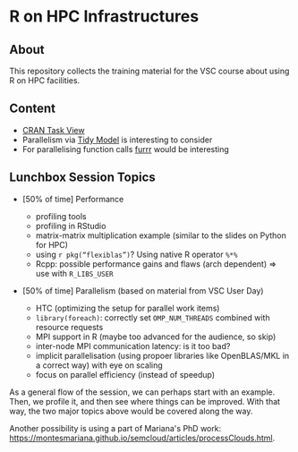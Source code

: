 # R on HPC Infrastructures

## About
This repository collects the training material for the VSC course about using R on HPC facilities.

## Content

- [CRAN Task View](https://github.com/cran-task-views/HighPerformanceComputing/blob/master/HighPerformanceComputing.md)
- Parallelism via [Tidy Model](https://www.tidyverse.org/blog/2020/11/tune-parallel/) is interesting to consider
- For parallelising function calls [furrr](https://furrr.futureverse.org/) would be interesting

## Lunchbox Session Topics
- [50% of time] Performance
  + profiling tools
  + profiling in RStudio
  + matrix-matrix multiplication example (similar to the slides on Python for HPC)
  + using `r pkg(“flexiblas”)`? Using native R operator `%*%`
  + Rcpp: possible performance gains and flaws (arch dependent) => use with `R_LIBS_USER`

- [50% of time] Parallelism (based on material from VSC User Day)
  + HTC (optimizing the setup for parallel work items)
  + `library(foreach)`: correctly set `OMP_NUM_THREADS` combined with resource requests
  + MPI support in R (maybe too advanced for the audience, so skip)
  + inter-node MPI communication latency: is it too bad?
  + implicit parallelisation (using propoer libraries like OpenBLAS/MKL in a correct way) with eye on scaling
  + focus on parallel efficiency (instead of speedup)

As a general flow of the session, we can perhaps start with an example. Then, we profile it, and then see where things can be improved. With that way, the two major topics above would be covered along the way.

Another possibility is using a part of Mariana's PhD work: https://montesmariana.github.io/semcloud/articles/processClouds.html.
